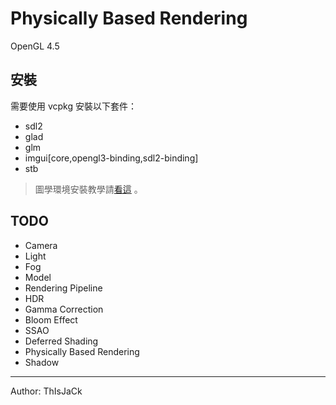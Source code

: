 # Physically Based Rendering

OpenGL 4.5

## 安裝

需要使用 vcpkg 安裝以下套件：

* sdl2
* glad
* glm
* imgui[core,opengl3-binding,sdl2-binding]
* stb

> 圖學環境安裝教學請[看這](https://hackmd.io/@23657689/computer_graphics_env_settings) 。

## TODO

* Camera
* Light
* Fog
* Model
* Rendering Pipeline
* HDR
* Gamma Correction
* Bloom Effect
* SSAO
* Deferred Shading
* Physically Based Rendering
* Shadow

---
Author: ThIsJaCk